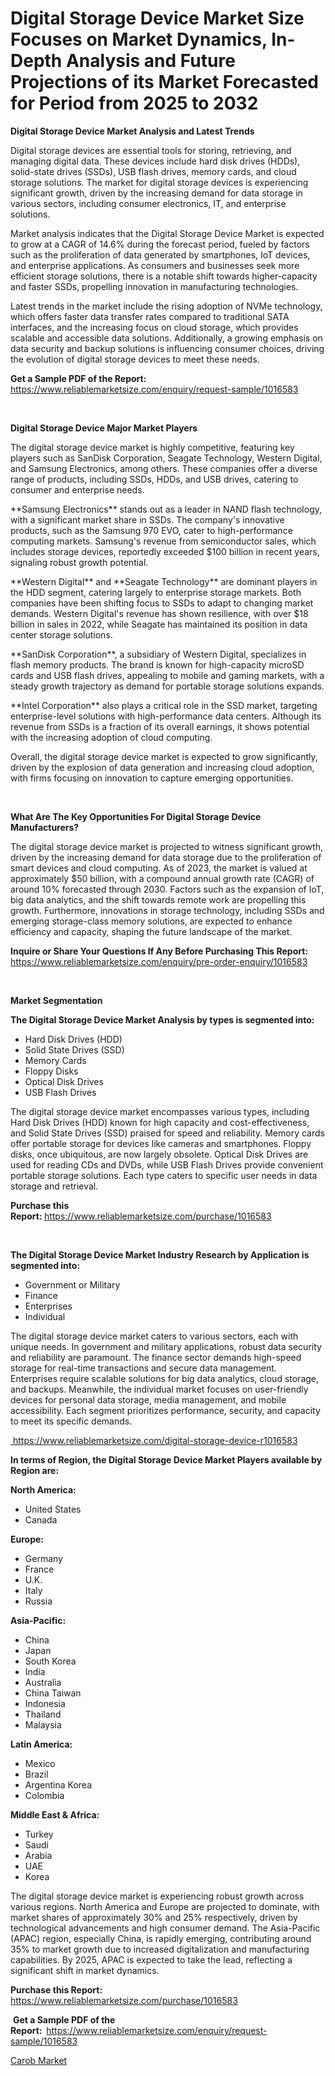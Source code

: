 <p><h1>Digital Storage Device Market Size Focuses on Market Dynamics, In-Depth Analysis and Future Projections of its Market Forecasted for Period from 2025 to 2032</h1></p><p><strong>Digital Storage Device Market Analysis and Latest Trends</strong></p>
<p><p>Digital storage devices are essential tools for storing, retrieving, and managing digital data. These devices include hard disk drives (HDDs), solid-state drives (SSDs), USB flash drives, memory cards, and cloud storage solutions. The market for digital storage devices is experiencing significant growth, driven by the increasing demand for data storage in various sectors, including consumer electronics, IT, and enterprise solutions.</p><p>Market analysis indicates that the Digital Storage Device Market is expected to grow at a CAGR of 14.6% during the forecast period, fueled by factors such as the proliferation of data generated by smartphones, IoT devices, and enterprise applications. As consumers and businesses seek more efficient storage solutions, there is a notable shift towards higher-capacity and faster SSDs, propelling innovation in manufacturing technologies.</p><p>Latest trends in the market include the rising adoption of NVMe technology, which offers faster data transfer rates compared to traditional SATA interfaces, and the increasing focus on cloud storage, which provides scalable and accessible data solutions. Additionally, a growing emphasis on data security and backup solutions is influencing consumer choices, driving the evolution of digital storage devices to meet these needs.</p></p>
<p><strong>Get a Sample PDF of the Report:&nbsp;</strong> <a href="https://www.reliablemarketsize.com/enquiry/request-sample/1016583?utm_campaign=2113&utm_medium=2&utm_source=Github&utm_content=ia&utm_term=06032025&utm_id=digital-storage-device">https://www.reliablemarketsize.com/enquiry/request-sample/1016583</a></p>
<p>&nbsp;</p>
<p><strong>Digital Storage Device Major Market Players</strong></p>
<p><p>The digital storage device market is highly competitive, featuring key players such as SanDisk Corporation, Seagate Technology, Western Digital, and Samsung Electronics, among others. These companies offer a diverse range of products, including SSDs, HDDs, and USB drives, catering to consumer and enterprise needs.</p><p>**Samsung Electronics** stands out as a leader in NAND flash technology, with a significant market share in SSDs. The company's innovative products, such as the Samsung 970 EVO, cater to high-performance computing markets. Samsung's revenue from semiconductor sales, which includes storage devices, reportedly exceeded $100 billion in recent years, signaling robust growth potential.</p><p>**Western Digital** and **Seagate Technology** are dominant players in the HDD segment, catering largely to enterprise storage markets. Both companies have been shifting focus to SSDs to adapt to changing market demands. Western Digital's revenue has shown resilience, with over $18 billion in sales in 2022, while Seagate has maintained its position in data center storage solutions.</p><p>**SanDisk Corporation**, a subsidiary of Western Digital, specializes in flash memory products. The brand is known for high-capacity microSD cards and USB flash drives, appealing to mobile and gaming markets, with a steady growth trajectory as demand for portable storage solutions expands.</p><p>**Intel Corporation** also plays a critical role in the SSD market, targeting enterprise-level solutions with high-performance data centers. Although its revenue from SSDs is a fraction of its overall earnings, it shows potential with the increasing adoption of cloud computing.</p><p>Overall, the digital storage device market is expected to grow significantly, driven by the explosion of data generation and increasing cloud adoption, with firms focusing on innovation to capture emerging opportunities.</p></p>
<p>&nbsp;</p>
<p><strong>What Are The Key Opportunities For Digital Storage Device Manufacturers?</strong></p>
<p><p>The digital storage device market is projected to witness significant growth, driven by the increasing demand for data storage due to the proliferation of smart devices and cloud computing. As of 2023, the market is valued at approximately $50 billion, with a compound annual growth rate (CAGR) of around 10% forecasted through 2030. Factors such as the expansion of IoT, big data analytics, and the shift towards remote work are propelling this growth. Furthermore, innovations in storage technology, including SSDs and emerging storage-class memory solutions, are expected to enhance efficiency and capacity, shaping the future landscape of the market.</p></p>
<p><strong>Inquire or Share Your Questions If Any Before Purchasing This Report:</strong> <a href="https://www.reliablemarketsize.com/enquiry/pre-order-enquiry/1016583?utm_campaign=2113&utm_medium=2&utm_source=Github&utm_content=ia&utm_term=06032025&utm_id=digital-storage-device">https://www.reliablemarketsize.com/enquiry/pre-order-enquiry/1016583</a></p>
<p>&nbsp;</p>
<p><strong>Market Segmentation</strong></p>
<p><strong>The Digital Storage Device Market Analysis by types is segmented into:</strong></p>
<p><ul><li>Hard Disk Drives (HDD)</li><li>Solid State Drives (SSD)</li><li>Memory Cards</li><li>Floppy Disks</li><li>Optical Disk Drives</li><li>USB Flash Drives</li></ul></p>
<p><p>The digital storage device market encompasses various types, including Hard Disk Drives (HDD) known for high capacity and cost-effectiveness, and Solid State Drives (SSD) praised for speed and reliability. Memory cards offer portable storage for devices like cameras and smartphones. Floppy disks, once ubiquitous, are now largely obsolete. Optical Disk Drives are used for reading CDs and DVDs, while USB Flash Drives provide convenient portable storage solutions. Each type caters to specific user needs in data storage and retrieval.</p></p>
<p><strong>Purchase this Report:&nbsp;</strong><a href="https://www.reliablemarketsize.com/purchase/1016583?utm_campaign=2113&utm_medium=2&utm_source=Github&utm_content=ia&utm_term=06032025&utm_id=digital-storage-device">https://www.reliablemarketsize.com/purchase/1016583</a></p>
<p>&nbsp;</p>
<p><strong>The Digital Storage Device Market Industry Research by Application is segmented into:</strong></p>
<p><ul><li>Government or Military</li><li>Finance</li><li>Enterprises</li><li>Individual</li></ul></p>
<p><p>The digital storage device market caters to various sectors, each with unique needs. In government and military applications, robust data security and reliability are paramount. The finance sector demands high-speed storage for real-time transactions and secure data management. Enterprises require scalable solutions for big data analytics, cloud storage, and backups. Meanwhile, the individual market focuses on user-friendly devices for personal data storage, media management, and mobile accessibility. Each segment prioritizes performance, security, and capacity to meet its specific demands.</p></p>
<p><a href="https://www.reliablemarketsize.com/digital-storage-device-r1016583?utm_campaign=2113&utm_medium=2&utm_source=Github&utm_content=ia&utm_term=06032025&utm_id=digital-storage-device">&nbsp;https://www.reliablemarketsize.com/digital-storage-device-r1016583</a></p>
<p><strong>In terms of Region, the Digital Storage Device Market Players available by Region are:</strong></p>
<p>
    <p> <strong> North America: </strong>
        <ul>
            <li>United States</li>
            <li>Canada</li>
        </ul>
        </p> 
    <p> <strong> Europe: </strong>
        <ul>
            <li>Germany</li>
            <li>France</li>
            <li>U.K.</li>
            <li>Italy</li>
            <li>Russia</li>
        </ul>
        </p> 
    <p> <strong> Asia-Pacific: </strong>
        <ul>
            <li>China</li>
            <li>Japan</li>
            <li>South Korea</li>
            <li>India</li>
            <li>Australia</li>
            <li>China Taiwan</li>
            <li>Indonesia</li>
            <li>Thailand</li>
            <li>Malaysia</li>
        </ul>
        </p> 
    <p> <strong> Latin America: </strong>
        <ul>
            <li>Mexico</li>
            <li>Brazil</li>
            <li>Argentina Korea</li>
            <li>Colombia</li>
        </ul>
        </p> 
    <p> <strong> Middle East & Africa: </strong>
        <ul>
            <li>Turkey</li>
            <li>Saudi</li>
            <li>Arabia</li>
            <li>UAE</li>
            <li>Korea</li>
        </ul>
    </p>
    </p>
<p><p>The digital storage device market is experiencing robust growth across various regions. North America and Europe are projected to dominate, with market shares of approximately 30% and 25% respectively, driven by technological advancements and high consumer demand. The Asia-Pacific (APAC) region, especially China, is rapidly emerging, contributing around 35% to market growth due to increased digitalization and manufacturing capabilities. By 2025, APAC is expected to take the lead, reflecting a significant shift in market dynamics.</p></p>
<p><strong>Purchase this Report: </strong><a href="https://www.reliablemarketsize.com/purchase/1016583?utm_campaign=2113&utm_medium=2&utm_source=Github&utm_content=ia&utm_term=06032025&utm_id=digital-storage-device">https://www.reliablemarketsize.com/purchase/1016583</a></p>
<p>&nbsp;<strong>Get a Sample PDF of the Report:&nbsp;&nbsp;</strong><a href="https://www.reliablemarketsize.com/enquiry/request-sample/1016583?utm_campaign=2113&utm_medium=2&utm_source=Github&utm_content=ia&utm_term=06032025&utm_id=digital-storage-device">https://www.reliablemarketsize.com/enquiry/request-sample/1016583</a></p>
<p><strong></strong></p>
<p><p><a href="https://github.com/dringals/Market-Research-Report-List-6/blob/main/carob-market.md?utm_campaign=2113&utm_medium=2&utm_source=Github&utm_content=ia&utm_term=06032025&utm_id=digital-storage-device">Carob Market</a></p></p>
